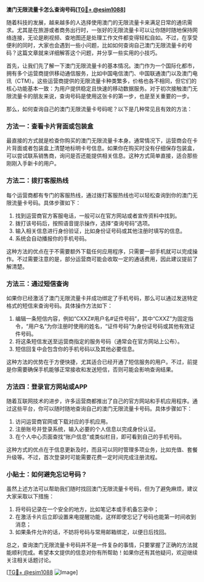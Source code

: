 **澳门无限流量卡怎么查询号码[[TG💪+ @esim1088](https://t.me/s/esim1088)]**

随着科技的发展，越来越多的人选择使用澳门的无限流量卡来满足日常的通讯需求。尤其是在旅游或者商务出行时，一张好的无限流量卡可以让你随时随地保持网络连接，无论是刷视频、查地图还是处理工作文件都变得轻松自如。不过，在享受便利的同时，大家也会遇到一些小问题，比如如何查询自己澳门无限流量卡的号码？这篇文章就来详细解答这个问题，并分享一些实用的小技巧。

首先，让我们先了解一下澳门无限流量卡的基本情况。澳门作为一个国际化都市，拥有多个运营商提供移动通信服务，比如中国电信澳门、中国联通澳门以及澳门电讯（CTM）。这些运营商提供的无限流量卡种类繁多，价格也各不相同，但它们的核心功能基本一致：为用户提供稳定且快速的移动数据服务。对于初次接触澳门无限流量卡的朋友来说，查询号码是使用这张卡的第一步，也是至关重要的一步。

那么，如何查询自己的澳门无限流量卡号码呢？以下是几种常见且有效的方法：

### 方法一：查看卡片背面或包装盒

最直接的方式就是检查你购买的澳门无限流量卡本身。通常情况下，运营商会在卡片背面或者包装盒上清楚地标明卡号信息。如果你在购买时没有仔细保存包装盒，可以尝试联系销售商，询问是否还能提供相关信息。这种方式简单直接，适合那些刚刚入手新卡的用户。

### 方法二：拨打客服热线

每个运营商都有专门的客服热线，通过拨打客服热线也可以轻松查询到你的澳门无限流量卡号码。具体步骤如下：
1. 找到运营商官方客服电话，一般可以在官方网站或者宣传资料中找到。
2. 拨打该号码后，按照语音提示操作，选择“查询号码”选项。
3. 输入相关信息进行身份验证，比如身份证号码或其他注册时填写的信息。
4. 系统会自动播报你的手机号码。

这种方法的优点在于不需要额外下载任何应用程序，只需要一部手机就可以完成操作。不过需要注意的是，部分运营商可能会收取一定的通话费用，因此建议提前了解清楚。

### 方法三：通过短信查询

如果你已经激活了澳门无限流量卡并成功绑定了手机号码，那么可以通过发送特定格式的短信来查询号码。具体操作方法如下：
1. 编辑一条短信内容，例如“CXXZ#用户名#证件号码”，其中“CXXZ”为固定指令，“用户名”为你注册时使用的姓名，“证件号码”为身份证号码或其他有效证件号码。
2. 将这条短信发送至运营商指定的服务号码（通常会在官方网站上公布）。
3. 短信回复中会包含你的手机号码以及其他必要信息。

这种方法的优势在于方便快捷，尤其适合已经开通了短信服务的用户。不过，前提是你需要确保手机能够正常接收和发送短信，否则可能会影响查询结果。

### 方法四：登录官方网站或APP

随着互联网技术的进步，许多运营商都推出了自己的官方网站和手机应用程序。通过这些平台，你可以随时随地查询自己的澳门无限流量卡号码。具体步骤如下：
1. 访问运营商官网或下载对应的手机应用。
2. 注册账号并登录系统，输入必要的个人信息以完成身份认证。
3. 在个人中心页面查找“账户信息”或类似栏目，即可看到自己的手机号码。

这种方式的优点在于信息更新及时，而且可以同时管理多项业务，比如充值、套餐升级等。不过，首次登录时可能需要花费一定时间完成注册流程。

### 小贴士：如何避免忘记号码？

虽然上述方法可以帮助我们随时找回澳门无限流量卡号码，但为了避免麻烦，建议大家采取以下措施：
1. 将号码记录在一个安全的地方，比如笔记本或手机备忘录中；
2. 在激活卡片后立即设置来电提醒功能，这样即使忘记了号码也能第一时间收到消息；
3. 如果条件允许的话，不妨将号码与常用邮箱绑定，以便日后找回。

总之，查询澳门无限流量卡号码并不是一件复杂的事情，只要掌握了正确的方法就能顺利完成。希望本文提供的信息对你有所帮助！如果你还有其他疑问，欢迎继续关注相关话题讨论。

[[TG💪+ @esim1088](https://t.me/s/esim1088) ![Image](https://i.postimg.cc/4NQfJmqS/Snipaste-2025-05-13-00-14-12.png)]